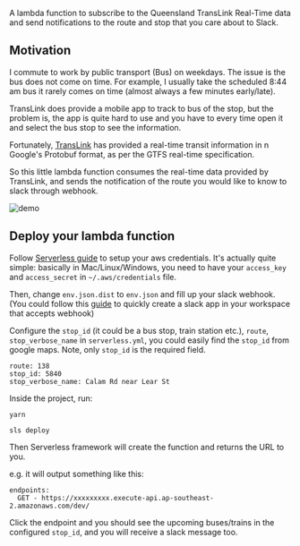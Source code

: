 A lambda function to subscribe to the Queensland TransLink Real-Time data and send notifications to the route and stop that you care about to Slack.

## Motivation

I commute to work by public transport (Bus) on weekdays. The issue is the bus does not come on time. For example, I usually take the scheduled 8:44 am bus it rarely comes on time (almost always a few minutes early/late).

TransLink does provide a mobile app to track to bus of the stop, but the problem is, the app is quite hard to use and you have to every time open it and select the bus stop to see the information.

Fortunately, [TransLink](https://gtfsrt.api.translink.com.au/) has provided a real-time transit information in n Google's Protobuf format, as per the GTFS real-time specification.

So this little lambda function consumes the real-time data provided by TransLink, and sends the notification of the route you would like to know to slack through webhook.

![demo](https://dm2305files.storage.live.com/y4m8T2wzT5VyKY6M-aSaBux15_Q_TQh31nLjXEibRJSBr26DNVAy9i92sxUOLKMdKV-_vAyCC85DtFT3-alCFvfOqKBxBBwPbFhSF4cJbgtjsLfLY7mZPN21gnOUwn2TkjeoFEmhaTefSEuXnoAefDs6Mk61fcMpZInnNL2yink7WrMiUQvAIYYz4y3rgGi7AIcScbIiTT0kKshxDNpgmpPVQ/Image%20from%20iOS.jpg?psid=1&width=85&height=183)

## Deploy your lambda function

Follow [Serverless guide](https://serverless.com/framework/docs/providers/aws/guide/credentials/) to setup your aws credentials. It's actually quite simple: basically in Mac/Linux/Windows, you need to have your `access_key` and `access_secret` in `~/.aws/credentials` file.

Then, change `env.json.dist` to `env.json` and fill up your slack webhook. (You could follow this [guide](https://api.slack.com/slack-apps) to quickly create a slack app in your workspace that accepts webhook)

Configure the `stop_id` (it could be a bus stop, train station etc.), `route`, `stop_verbose_name` in `serverless.yml`, you could easily find the `stop_id` from google maps. Note, only `stop_id` is the required field.

```
route: 138
stop_id: 5840
stop_verbose_name: Calam Rd near Lear St
```

Inside the project, run:
```
yarn

sls deploy
```

Then Serverless framework will create the function and returns the URL to you. 

e.g. it will output something like this:

```
endpoints:
  GET - https://xxxxxxxxx.execute-api.ap-southeast-2.amazonaws.com/dev/
```

Click the endpoint and you should see the upcoming buses/trains in the configured `stop_id`, and you will receive a slack message too.

